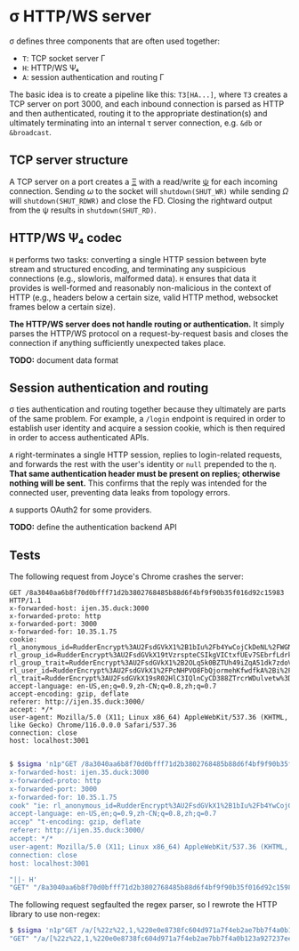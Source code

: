 # σ HTTP/WS server
σ defines three components that are often used together:

+ `T`: TCP socket server Γ
+ `H`: HTTP/WS Ψ₄
+ `A`: session authentication and routing Γ

The basic idea is to create a pipeline like this: `T3[HA...]`, where `T3` creates a TCP server on port 3000, and each inbound connection is parsed as HTTP and then authenticated, routing it to the appropriate destination(s) and ultimately terminating into an internal τ server connection, e.g. `&db` or `&broadcast`.


## TCP server structure
A TCP server on a port creates a [Ξ](Xi.md) with a read/write [ψ](psi.md) for each incoming connection. Sending _ω_ to the socket will `shutdown(SHUT_WR)` while sending _Ω_ will `shutdown(SHUT_RDWR)` and close the FD. Closing the rightward output from the ψ results in `shutdown(SHUT_RD)`.


## HTTP/WS Ψ₄ codec
`H` performs two tasks: converting a single HTTP session between byte stream and structured encoding, and terminating any suspicious connections (e.g., slowloris, malformed data). `H` ensures that data it provides is well-formed and reasonably non-malicious in the context of HTTP (e.g., headers below a certain size, valid HTTP method, websocket frames below a certain size).

**The HTTP/WS server does not handle routing or authentication.** It simply parses the HTTP/WS protocol on a request-by-request basis and closes the connection if anything sufficiently unexpected takes place.

**TODO:** document data format


## Session authentication and routing
σ ties authentication and routing together because they ultimately are parts of the same problem. For example, a `/login` endpoint is required in order to establish user identity and acquire a session cookie, which is then required in order to access authenticated APIs.

`A` right-terminates a single HTTP session, replies to login-related requests, and forwards the rest with the user's identity or `null` prepended to the η. **That same authentication header must be present on replies; otherwise nothing will be sent.** This confirms that the reply was intended for the connected user, preventing data leaks from topology errors.

`A` supports OAuth2 for some providers.

**TODO:** define the authentication backend API


## Tests
The following request from Joyce's Chrome crashes the server:

```
GET /8a3040aa6b8f70d0bfff71d2b3802768485b88d6f4bf9f90b35f016d92c15983 HTTP/1.1
x-forwarded-host: ijen.35.duck:3000
x-forwarded-proto: http
x-forwarded-port: 3000
x-forwarded-for: 10.35.1.75
cookie: rl_anonymous_id=RudderEncrypt%3AU2FsdGVkX1%2B1bIu%2Fb4YwCojCkDeNL%2FWGNkg8p4RS0ShBxk%2F8EOcHVZrTCiHE3KV%2B%2B6QIdYKs%2FlYlSpAsjGqzQA%3D%3D; rl_group_id=RudderEncrypt%3AU2FsdGVkX19tVzrspteCSIkgVICtxfUEv7SEbrfLdrk%3D; rl_group_trait=RudderEncrypt%3AU2FsdGVkX1%2B2OLq5k0BZTUh49iZqA51dk7zdoVrFj00%3D; rl_user_id=RudderEncrypt%3AU2FsdGVkX1%2FPcNHPVO8FbQjormehKfwdfkA%2Bi%2FT8IIWmyHxAiSAEj%2F3RrDA85a7w; rl_trait=RudderEncrypt%3AU2FsdGVkX19sR02HlC3IQlnCyCD388ZTrcrWDulvetw%3D
accept-language: en-US,en;q=0.9,zh-CN;q=0.8,zh;q=0.7
accept-encoding: gzip, deflate
referer: http://ijen.35.duck:3000/
accept: */*
user-agent: Mozilla/5.0 (X11; Linux x86_64) AppleWebKit/537.36 (KHTML, like Gecko) Chrome/116.0.0.0 Safari/537.36
connection: close
host: localhost:3001


```


```bash
$ $sigma 'n1p"GET /8a3040aa6b8f70d0bfff71d2b3802768485b88d6f4bf9f90b35f016d92c15983 HTTP/1.1
x-forwarded-host: ijen.35.duck:3000
x-forwarded-proto: http
x-forwarded-port: 3000
x-forwarded-for: 10.35.1.75
cook" "ie: rl_anonymous_id=RudderEncrypt%3AU2FsdGVkX1%2B1bIu%2Fb4YwCojCkDeNL%2FWGNkg8p4RS0ShBxk%2F8EOcHVZrTCiHE3KV%2B%2B6QIdYKs%2FlYlSpAsjGqzQA%3D%3D; rl_group_id=RudderEncrypt%3AU2FsdGVkX19tVzrspteCSIkgVICtxfUEv7SEbrfLdrk%3D; rl_group_trait=RudderEncrypt%3AU2FsdGVkX1%2B2OLq5k0BZTUh49iZqA51dk7zdoVrFj00%3D; rl_user_id=RudderEncrypt%3AU2FsdGVkX1%2FPcNHPVO8FbQjormehKfwdfkA%2Bi%2FT8IIWmyHxAiSAEj%2F3RrDA85a7w; rl_trait=RudderEncrypt%3AU2FsdGVkX19sR02HlC3IQlnCyCD388ZTrcrWDulvetw%3D
accept-language: en-US,en;q=0.9,zh-CN;q=0.8,zh;q=0.7
accep" "t-encoding: gzip, deflate
referer: http://ijen.35.duck:3000/
accept: */*
user-agent: Mozilla/5.0 (X11; Linux x86_64) AppleWebKit/537.36 (KHTML, like Gecko) Chrome/116.0.0.0 Safari/537.36
connection: close
host: localhost:3001

"||- H'
"GET" "/8a3040aa6b8f70d0bfff71d2b3802768485b88d6f4bf9f90b35f016d92c15983" x-forwarded-host: "ijen.35.duck:3000" x-forwarded-proto: "http" x-forwarded-port: "3000" x-forwarded-for: "10.35.1.75" cookie: "rl_anonymous_id=RudderEncrypt%3AU2FsdGVkX1%2B1bIu%2Fb4YwCojCkDeNL%2FWGNkg8p4RS0ShBxk%2F8EOcHVZrTCiHE3KV%2B%2B6QIdYKs%2FlYlSpAsjGqzQA%3D%3D; rl_group_id=RudderEncrypt%3AU2FsdGVkX19tVzrspteCSIkgVICtxfUEv7SEbrfLdrk%3D; rl_group_trait=RudderEncrypt%3AU2FsdGVkX1%2B2OLq5k0BZTUh49iZqA51dk7zdoVrFj00%3D; rl_user_id=RudderEncrypt%3AU2FsdGVkX1%2FPcNHPVO8FbQjormehKfwdfkA%2Bi%2FT8IIWmyHxAiSAEj%2F3RrDA85a7w; rl_trait=RudderEncrypt%3AU2FsdGVkX19sR02HlC3IQlnCyCD388ZTrcrWDulvetw%3D" accept-language: "en-US,en;q=0.9,zh-CN;q=0.8,zh;q=0.7" accept-encoding: "gzip, deflate" referer: "http://ijen.35.duck:3000/" accept: "*/*" user-agent: "Mozilla/5.0 (X11; Linux x86_64) AppleWebKit/537.36 (KHTML, like Gecko) Chrome/116.0.0.0 Safari/537.36" connection: "close" host: "localhost:3001"
```

The following request segfaulted the regex parser, so I rewrote the HTTP library to use non-regex:

```bash
$ $sigma 'n1p"GET /a/[%22z%22,1,%220e0e8738fc604d971a7f4eb2ae7bb7f4a0b123a927237ee47cf10c7076988c84%22,1,%221093f230274c8640344f0a88a75d06d2728eb4772d6013e7a8ce8a59bfc0dc3f%22,1,%22550dd28143afe6c1ba44d37b323302d25fdeb29f1c7b98909da3a14997cee1e1%22,1,%22f40d12b3ea8854160e2bf97372705f426283ba1ef2a3cbe2e415b7c5990039f2%22,1,%22d82988cdec7f273ebde9a8c232a3cda9e518a5a6c219549f2762951b0d0fff10%22,1,%aaaaaaaaaaaaaaaaaaaaaaaaaaaaaaaaaaaaaaaaaaaaaaaaaaaaaaaaaaaaaaaaaaaaaaaaaaaaaaaaaaaaaaaaaaaaaaaaaaaaaaaaaaaaaaaaaaaaaaaaaaaaaaaaaaaaaaaaaaaaaaaaaaaaaaaaaaaaaaaaaaaaaaaaaaaaaaaaaaaaaaaaaaaaaaaaaaaaaaaaaaaaaaaaaaaaaaaaaaaaaaaaaaaaaaaaaaaaaaaaaaaaaaaaaaaaaaaaaaaaaaaaaaaaaaaaaaaaaaaaaaaaaaaaaaaaaaaaaaaaaaaaaaaaaaaaaaaaaaaaaaaaaaaaaaaaaaaaaaaaaaaaaaaaaaaaaaaaaaaaaaaaaaaaaaaaaaaaaaaaaaaaaaaaaaaaaaaaaaaaaaaaaaaa1111111] HTTP/1.1\r\n\r\n" H'
"GET" "/a/[%22z%22,1,%220e0e8738fc604d971a7f4eb2ae7bb7f4a0b123a927237ee47cf10c7076988c84%22,1,%221093f230274c8640344f0a88a75d06d2728eb4772d6013e7a8ce8a59bfc0dc3f%22,1,%22550dd28143afe6c1ba44d37b323302d25fdeb29f1c7b98909da3a14997cee1e1%22,1,%22f40d12b3ea8854160e2bf97372705f426283ba1ef2a3cbe2e415b7c5990039f2%22,1,%22d82988cdec7f273ebde9a8c232a3cda9e518a5a6c219549f2762951b0d0fff10%22,1,%aaaaaaaaaaaaaaaaaaaaaaaaaaaaaaaaaaaaaaaaaaaaaaaaaaaaaaaaaaaaaaaaaaaaaaaaaaaaaaaaaaaaaaaaaaaaaaaaaaaaaaaaaaaaaaaaaaaaaaaaaaaaaaaaaaaaaaaaaaaaaaaaaaaaaaaaaaaaaaaaaaaaaaaaaaaaaaaaaaaaaaaaaaaaaaaaaaaaaaaaaaaaaaaaaaaaaaaaaaaaaaaaaaaaaaaaaaaaaaaaaaaaaaaaaaaaaaaaaaaaaaaaaaaaaaaaaaaaaaaaaaaaaaaaaaaaaaaaaaaaaaaaaaaaaaaaaaaaaaaaaaaaaaaaaaaaaaaaaaaaaaaaaaaaaaaaaaaaaaaaaaaaaaaaaaaaaaaaaaaaaaaaaaaaaaaaaaaaaaaaaaaaaaaa1111111]"
```
